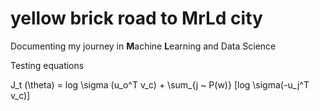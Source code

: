 # yellow brick road to **M**r**L**d city
Documenting my journey in **M**achine **L**earning and Data Science

Testing equations

J_t (\theta) = log \sigma (u_o^T v_c) + \sum_{j ~ P(w)} [log \sigma(-u_j^T v_c)]
